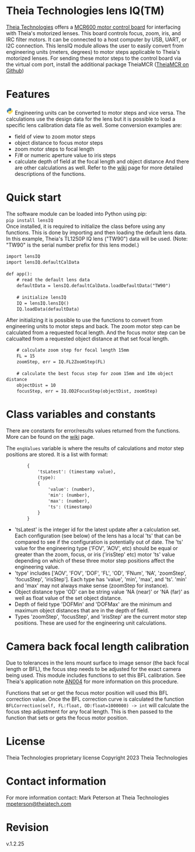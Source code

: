 # Theia Technologies lens IQ(TM)
[Theia Technologies](https://www.theiatech.com) offers a [MCR600 motor control board](https://www.theiatech.com/lenses/accessories/mcr/) for interfacing with Theia's motorized lenses.  This board controls focus, zoom, iris, and IRC filter motors.  It can be connected to a host computer by USB, UART, or I2C connection.  This lensIQ module allows the user to easily convert from engineering units (meters, degrees) to motor steps applicable to Theia's motorized lenses.  For sending these motor steps to the control board via the virtual com port, install the additional package TheiaMCR ([TheiaMCR on Github](https://github.com/cliquot22/TheiaMCR))

# Features
<img src="https://raw.githubusercontent.com/devicons/devicon/master/icons/python/python-original.svg" alt="python" width="20" height="20"/> Engineering units can be converted to motor steps and vice versa.  The calculations use the design data for the lens but it is possible to load a specific lens calibration data file as well.  Some conversion examples are: 
- field of view to zoom motor steps
- object distance to focus motor steps
- zoom motor steps to focal length
- F/# or numeric aperture value to iris steps
- calculate depth of field at the focal length and object distance
And there are other calculations as well.  Refer to the [wiki](https://github.com/cliquot22/lensIQ/wiki) page for more detailed descriptions of the functions.  

# Quick start
The software module can be loaded into Python using pip:  
`pip install lensIQ`  
Once installed, it is required to initialize the class before using any functions.  This is done by importing and then loading the default lens data.  In this example, Theia's TL1250P IQ lens ("TW90") data will be used.  (Note: "TW90" is the serial number prefix for this lens model.)
``` 
import lensIQ
import lensIQ.defaultCalData

def app():
    # read the default lens data
    defaultData = lensIQ.defaultCalData.loadDefaultData("TW90")

    # initialize lensIQ
    IQ = lensIQ.lensIQ()
    IQ.loadData(defaultData)
```   
After initializing it is possible to use the functions to convert from engineering units to motor steps and back.  The zoom motor step can be calculated from a requested focal length.  And the focus motor step can be calcualted from a requested object distance at that set focal length.  
``` 
    # calculate zoom step for focal length 15mm
    FL = 15
    zoomStep, err = IQ.FL2ZoomStep(FL)

    # calculate the best focus step for zoom 15mm and 10m object distance
    objectDist = 10
    focusStep, err = IQ.OD2FocusStep(objectDist, zoomStep)
```   

# Class variables and constants
There are constants for error/results values returned from the functions.  More can be found on the [wiki](https://github.com/cliquot22/lensIQ/wiki) page.  

The `engValues` variable is where the results of calculations and motor step positions are stored.  It is a list with format:  
``` 
        {
            'tsLatest': (timestamp value), 
            (type): 
            {
                'value': (number), 
                'min': (number), 
                'max': (number), 
                'ts': (timestamp)
            }
        }
```  
- 'tsLatest' is the integer id for the latest update after a calculation set.  Each configuration (see below) of the lens has a local 'ts' that can be compared to see if the configuration is potentially out of date.  The 'ts' value for the engineering type ('FOV', 'AOV', etc) should be equal or greater than the zoom, focus, or iris ('irisStep' etc) motor 'ts' value depending on which of these three motor step positions affect the engineering value.  
- 'type' includes ['AOV', 'FOV', 'DOF', 'FL', 'OD', 'FNum', 'NA', 'zoomStep', 'focusStep', 'irisStep'].  Each type has 'value', 'min', 'max', and 'ts'.  'min' and 'max' may not always make sense (zoomStep for instance).  
- Object distance type 'OD' can be string value 'NA (near)' or 'NA (far)' as well as float value of the set object distance. 
- Depth of field type 'DOFMin' and 'DOFMax' are the minimum and maximum object distances that are in the depth of field. 
- Types 'zoomStep', 'focusStep', and 'irisStep' are the current motor step positions.  These are used for the engineering unit calculations.  

# Camera back focal length calibration
Due to tolerances in the lens mount surface to image sensor (the back focal length or BFL), the focus step needs to be adjusted for the exact camera being used.  This module includes functions to set this BFL calibration.  See Theia's application note [AN004](https://www.theiatech.com/lenses/calibrated-lenses/) for more information on this procedure.  

Functions that set or get the focus motor position will used this BFL correction value.  Once the BFL correction curve is calculated the function `BFLCorrection(self, FL:float, OD:float=1000000) -> int` will calculate the focus step adjustment for any focal length.  This is then passed to the function that sets or gets the focus motor position.  

# License
Theia Technologies proprietary license
Copyright 2023 Theia Technologies

# Contact information
For more information contact: 
Mark Peterson at Theia Technologies
[mpeterson@theiatech.com](mailto://mpeterson@theiatech.com)

# Revision
v.1.2.25